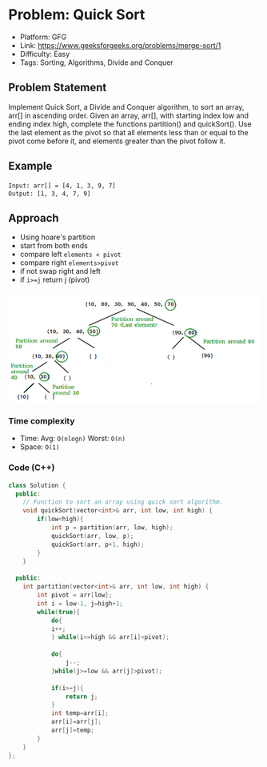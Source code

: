 # Problem: Quick Sort

- Platform: GFG
- Link: https://www.geeksforgeeks.org/problems/merge-sort/1
- Difficulty: Easy
- Tags: Sorting, Algorithms, Divide and Conquer

## Problem Statement

Implement Quick Sort, a Divide and Conquer algorithm, to sort an array, arr[] in ascending order. Given an array, arr[], with starting index low and ending index high, complete the functions partition() and quickSort(). Use the last element as the pivot so that all elements less than or equal to the pivot come before it, and elements greater than the pivot follow it.

## Example

```
Input: arr[] = [4, 1, 3, 9, 7]
Output: [1, 3, 4, 7, 9]
```

## Approach

- Using hoare's partition
- start from both ends
- compare left `elements < pivot`
- compare right `elements>pivot`
- if not swap right and left
- if `i>=j` return j (pivot)


![Quick sort](quick-sort.png)

### Time complexity
- Time: Avg: `O(nlogn)` Worst: `O(n)`
- Space: `O(1)`

### Code (C++)
```c++
class Solution {
  public:
    // Function to sort an array using quick sort algorithm.
    void quickSort(vector<int>& arr, int low, int high) {
        if(low<high){
            int p = partition(arr, low, high);
            quickSort(arr, low, p);
            quickSort(arr, p+1, high);
        }
    }

  public:
    int partition(vector<int>& arr, int low, int high) {
        int pivot = arr[low];
        int i = low-1, j=high+1;
        while(true){
            do{
            i++;
            } while(i<=high && arr[i]<pivot);
        
            do{
                j--;
            }while(j>=low && arr[j]>pivot);
        
            if(i>=j){
                return j;
            }
            int temp=arr[i];
            arr[i]=arr[j];
            arr[j]=temp;
        }
    }
};
```